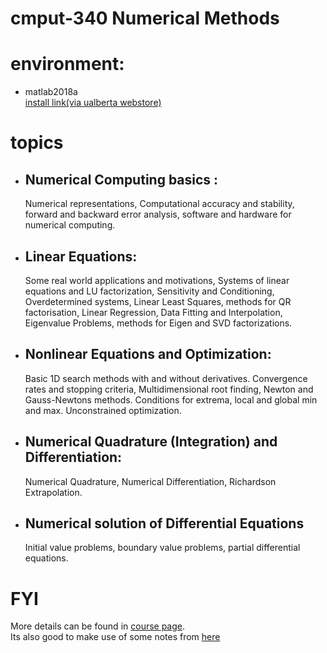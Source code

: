 # cmput-340 Numerical Methods

# environment: 
* matlab2018a <br/>
 [install link(via ualberta webstore)](https://ualberta.onthehub.com/WebStore/OfferingDetails.aspx?o=ab4b4e92-94e1-e611-9425-b8ca3a5db7a1) 


# topics 
* ## Numerical Computing basics :<br/>
  Numerical representations, Computational accuracy and stability, forward and backward error analysis, software and hardware for numerical computing.<br/>

* ## Linear Equations:<br/>
  Some real world applications and motivations, Systems of linear equations and LU factorization, Sensitivity and Conditioning, Overdetermined systems, Linear Least Squares, methods for QR factorisation, Linear Regression, Data Fitting and Interpolation, Eigenvalue Problems, methods for Eigen and SVD factorizations.<br/>

* ## Nonlinear Equations and Optimization:<br/>
  Basic 1D search methods with and without derivatives. Convergence rates and stopping criteria, Multidimensional root finding, Newton and Gauss-Newtons methods. Conditions for extrema, local and global min and max. Unconstrained optimization.<br/>

* ## Numerical Quadrature (Integration) and Differentiation:<br/>
  Numerical Quadrature, Numerical Differentiation, Richardson Extrapolation.<br/>

* ## Numerical solution of Differential Equations<br/>
  Initial value problems, boundary value problems, partial differential equations.<br/>


# FYI
More details can be found in [course page](http://ugweb.cs.ualberta.ca/~vis/courses/num/index340.htm).<br/>
Its also good to make use of some notes from [here](http://cis.poly.edu/~mleung/CS4744/f04/Heath/) 
